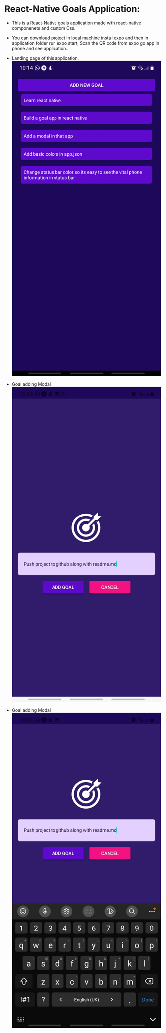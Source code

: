 # React-Native Goals Application:

- This is a React-Native goals application made with react-native componenets and custom Css.
- You can download project in local machine install expo and then in application folder run expo start, Scan the QR code from expo go app in phone and see application..

- Landing page of this application.
  ![image Landing](./assets/images/s1.jpg?raw=true "Image of Landing page")

- Goal adding Modal
  ![image of Modal](./assets/images/s2.jpg?raw=true "Image of Modal page")

- Goal adding Modal
  ![image of Modal](./assets/images/s3.jpg?raw=true "Image of Modal page")
